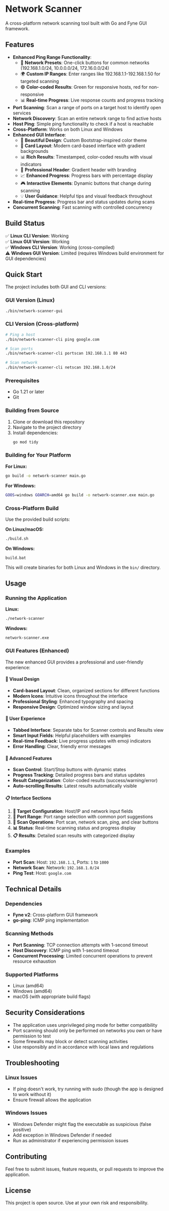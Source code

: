 # Network Scanner

A cross-platform network scanning tool built with Go and Fyne GUI framework.

## Features

- **Enhanced Ping Range Functionality**: 
  - 🎯 **Network Presets**: One-click buttons for common networks (192.168.1.0/24, 10.0.0.0/24, 172.16.0.0/24)
  - 🌍 **Custom IP Ranges**: Enter ranges like 192.168.1.1-192.168.1.50 for targeted scanning
  - 🟢 **Color-coded Results**: Green for responsive hosts, red for non-responsive
  - 📊 **Real-time Progress**: Live response counts and progress tracking
- **Port Scanning**: Scan a range of ports on a target host to identify open services
- **Network Discovery**: Scan an entire network range to find active hosts  
- **Host Ping**: Simple ping functionality to check if a host is reachable
- **Cross-Platform**: Works on both Linux and Windows
- **Enhanced GUI Interface**: 
  - 🎨 **Beautiful Design**: Custom Bootstrap-inspired color theme
  - 🔲 **Card Layout**: Modern card-based interface with gradient backgrounds  
  - 📊 **Rich Results**: Timestamped, color-coded results with visual indicators
  - 🎪 **Professional Header**: Gradient header with branding
  - 📈 **Enhanced Progress**: Progress bars with percentage display
  - 🎮 **Interactive Elements**: Dynamic buttons that change during scanning
  - 💡 **User Guidance**: Helpful tips and visual feedback throughout
- **Real-time Progress**: Progress bar and status updates during scans
- **Concurrent Scanning**: Fast scanning with controlled concurrency

## Build Status

✅ **Linux CLI Version**: Working  
✅ **Linux GUI Version**: Working  
✅ **Windows CLI Version**: Working (cross-compiled)  
⚠️ **Windows GUI Version**: Limited (requires Windows build environment for GUI dependencies)

## Quick Start

The project includes both GUI and CLI versions:

### GUI Version (Linux)
```bash
./bin/network-scanner-gui
```

### CLI Version (Cross-platform)
```bash
# Ping a host
./bin/network-scanner-cli ping google.com

# Scan ports
./bin/network-scanner-cli portscan 192.168.1.1 80 443

# Scan network
./bin/network-scanner-cli netscan 192.168.1.0/24
```

### Prerequisites
- Go 1.21 or later
- Git

### Building from Source

1. Clone or download this repository
2. Navigate to the project directory
3. Install dependencies:
   ```bash
   go mod tidy
   ```

### Building for Your Platform

**For Linux:**
```bash
go build -o network-scanner main.go
```

**For Windows:**
```bash
GOOS=windows GOARCH=amd64 go build -o network-scanner.exe main.go
```

### Cross-Platform Build

Use the provided build scripts:

**On Linux/macOS:**
```bash
./build.sh
```

**On Windows:**
```batch
build.bat
```

This will create binaries for both Linux and Windows in the `bin/` directory.

## Usage

### Running the Application

**Linux:**
```bash
./network-scanner
```

**Windows:**
```batch
network-scanner.exe
```

### GUI Features (Enhanced)

The new enhanced GUI provides a professional and user-friendly experience:

#### 🎨 **Visual Design**
- **Card-based Layout**: Clean, organized sections for different functions
- **Modern Icons**: Intuitive icons throughout the interface
- **Professional Styling**: Enhanced typography and spacing
- **Responsive Design**: Optimized window sizing and layout

#### 🎯 **User Experience**
- **Tabbed Interface**: Separate tabs for Scanner controls and Results view
- **Smart Input Fields**: Helpful placeholders with examples
- **Real-time Feedback**: Live progress updates with emoji indicators
- **Error Handling**: Clear, friendly error messages

#### 🚀 **Advanced Features**
- **Scan Control**: Start/Stop buttons with dynamic states
- **Progress Tracking**: Detailed progress bars and status updates
- **Result Categorization**: Color-coded results (success/warning/error)
- **Auto-scrolling Results**: Latest results automatically visible

#### 📋 **Interface Sections**
1. **🎯 Target Configuration**: Host/IP and network input fields
2. **🔌 Port Range**: Port range selection with common port suggestions
3. **🚀 Scan Operations**: Port scan, network scan, ping, and clear buttons
4. **📊 Status**: Real-time scanning status and progress display
5. **📋 Results**: Detailed scan results with categorized display

### Examples

- **Port Scan**: Host: `192.168.1.1`, Ports: `1` to `1000`
- **Network Scan**: Network: `192.168.1.0/24`
- **Ping Test**: Host: `google.com`

## Technical Details

### Dependencies
- **Fyne v2**: Cross-platform GUI framework
- **go-ping**: ICMP ping implementation

### Scanning Methods
- **Port Scanning**: TCP connection attempts with 1-second timeout
- **Host Discovery**: ICMP ping with 1-second timeout
- **Concurrent Processing**: Limited concurrent operations to prevent resource exhaustion

### Supported Platforms
- Linux (amd64)
- Windows (amd64)
- macOS (with appropriate build flags)

## Security Considerations

- The application uses unprivileged ping mode for better compatibility
- Port scanning should only be performed on networks you own or have permission to test
- Some firewalls may block or detect scanning activities
- Use responsibly and in accordance with local laws and regulations

## Troubleshooting

### Linux Issues
- If ping doesn't work, try running with sudo (though the app is designed to work without it)
- Ensure firewall allows the application

### Windows Issues
- Windows Defender might flag the executable as suspicious (false positive)
- Add exception in Windows Defender if needed
- Run as administrator if experiencing permission issues

## Contributing

Feel free to submit issues, feature requests, or pull requests to improve the application.

## License

This project is open source. Use at your own risk and responsibility.
